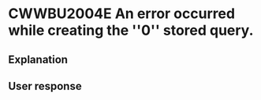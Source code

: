 # CWWBU2004E An error occurred while creating the ''0'' stored query.

## Explanation

## User response